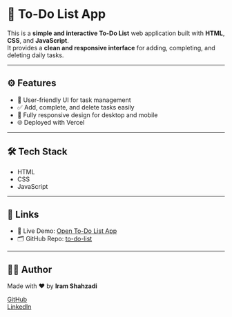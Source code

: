 # 📝 To-Do List App

This is a **simple and interactive To-Do List** web application built with **HTML**, **CSS**, and **JavaScript**.  
It provides a **clean and responsive interface** for adding, completing, and deleting daily tasks.

---

## ⚙️ Features
- 📝 User-friendly UI for task management  
- ✅ Add, complete, and delete tasks easily  
- 📱 Fully responsive design for desktop and mobile  
- 🌐 Deployed with Vercel  

---

## 🛠️ Tech Stack
- HTML  
- CSS  
- JavaScript  

---

## 🔗 Links
- 🚀 Live Demo: [Open To-Do List App](https://to-do-list-lake-six-26.vercel.app/)  
- 🗂️ GitHub Repo: [to-do-list](https://github.com/Iram-Shahzadii/to-do-list)  

---

## 👩‍💻 Author
Made with ❤️ by **Iram Shahzadi**  

[GitHub](https://github.com/Iram-Shahzadii)  
[LinkedIn](https://www.linkedin.com/in/iram-shahzadi-5294a6329/)
